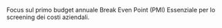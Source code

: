 Focus sul primo budget annuale
Break Even Point (PMI)
Essenziale per lo screening dei costi aziendali.
